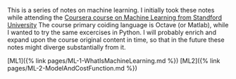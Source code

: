 This is a series of notes on machine learning. 
I initially took these notes while attending the [Coursera course on Machine Learning from Standford University](https://www.coursera.org/learn/machine-learning/)
The course primary coiding language is Octave (or Matlab), while I wanted to try the same excercises in Python.
I will probably enrich and expand upon the course original content in time, so that in the future these notes might diverge substantially from it.

[ML1]({% link pages/ML-1-WhatIsMachineLearning.md %})
[ML2]({% link pages/ML-2-ModelAndCostFunction.md %})


